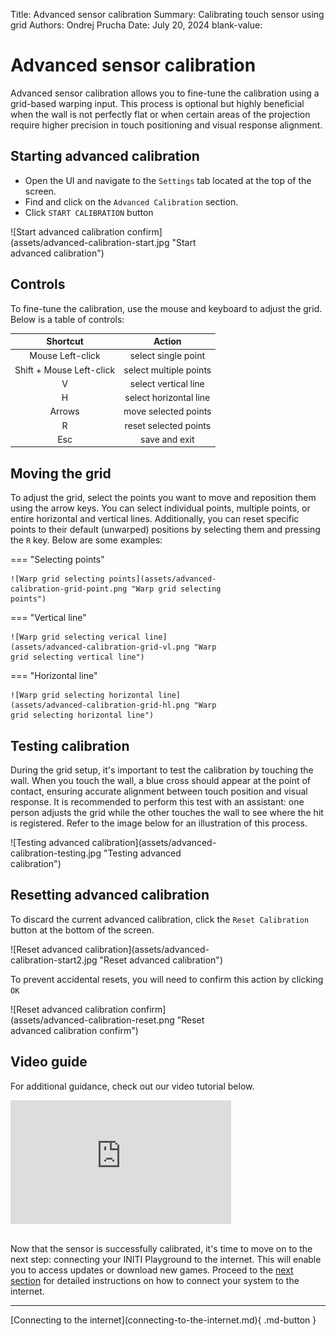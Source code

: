 Title:   Advanced sensor calibration
Summary: Calibrating touch sensor using grid
Authors: Ondrej Prucha
Date:    July 20, 2024
blank-value:

# Advanced sensor calibration

Advanced sensor calibration allows you to fine-tune the calibration using a grid-based warping input. This process is optional but highly beneficial when the wall is not perfectly flat or when certain areas of the projection require higher precision in touch positioning and visual response alignment.

## Starting advanced calibration

- Open the UI and navigate to the `Settings` tab located at the top of the screen.
- Find and click on the `Advanced Calibration` section.
- Click `START CALIBRATION` button

<div style='width: 70%' class="center" markdown>
![Start advanced calibration confirm](assets/advanced-calibration-start.jpg "Start advanced calibration")
</div>

## Controls

To fine-tune the calibration, use the mouse and keyboard to adjust the grid. Below is a table of controls:

<div class="center" markdown>

| Shortcut                   | Action                       |
|:--------------------------:|:----------------------------:|
| Mouse Left-click           | select single point          |
| Shift + Mouse Left-click   | select multiple points       |
| V                          | select vertical line         |
| H                          | select horizontal line       |
| Arrows                     | move selected points         |
| R                          | reset selected points        |
| Esc                        | save and exit                |

</div>

## Moving the grid

To adjust the grid, select the points you want to move and reposition them using the arrow keys. You can select individual points, multiple points, or entire horizontal and vertical lines. Additionally, you can reset specific points to their default (unwarped) positions by selecting them and pressing the `R` key. Below are some examples:

<div class="center" style='width: 70%' markdown>

=== "Selecting points"

    ![Warp grid selecting points](assets/advanced-calibration-grid-point.png "Warp grid selecting points")

=== "Vertical line"

    ![Warp grid selecting verical line](assets/advanced-calibration-grid-vl.png "Warp grid selecting vertical line")

=== "Horizontal line"

    ![Warp grid selecting horizontal line](assets/advanced-calibration-grid-hl.png "Warp grid selecting horizontal line")

</div>

## Testing calibration

During the grid setup, it's important to test the calibration by touching the wall. When you touch the wall, a blue cross should appear at the point of contact, ensuring accurate alignment between touch position and visual response. It is recommended to perform this test with an assistant: one person adjusts the grid while the other touches the wall to see where the hit is registered. Refer to the image below for an illustration of this process.

<div style='width: 70%' class="center" markdown>
![Testing advanced calibration](assets/advanced-calibration-testing.jpg "Testing advanced calibration")
</div>


## Resetting advanced calibration

To discard the current advanced calibration, click the `Reset Calibration` button at the bottom of the screen.

<div style='width: 70%' class="center" markdown>
![Reset advanced calibration](assets/advanced-calibration-start2.jpg "Reset advanced calibration")
</div>

To prevent accidental resets, you will need to confirm this action by clicking `OK`

<div style='width: 70%' class="center" markdown>
![Reset advanced calibration confirm](assets/advanced-calibration-reset.png "Reset advanced calibration confirm")
</div>

## Video guide

For additional guidance, check out our video tutorial below.

<div style='width: 70%' class="center" markdown>
<div style="padding:56.25% 0 0 0;position:relative;">
<iframe src="https://player.vimeo.com/video/796039649?h=7870536d0d&amp;badge=0&amp;autopause=0&amp;player_id=0&amp;app_id=58479" frameborder="0" allow="autoplay; fullscreen; picture-in-picture; clipboard-write" style="position:absolute;top:0;left:0;width:100%;height:100%;" title="INITI Playground - Advanced"></iframe></div>
<script src="https://player.vimeo.com/api/player.js"></script>
</div>


<br />

Now that the sensor is successfully calibrated, it's time to move on to the next step: connecting your INITI Playground to the internet. This will enable you to access updates or download new games. Proceed to the [next section](connecting-to-the-internet.md) for detailed instructions on how to connect your system to the internet.

----


<div class="center" markdown>
[Connecting to the internet](connecting-to-the-internet.md){ .md-button }
</div>

<br />
